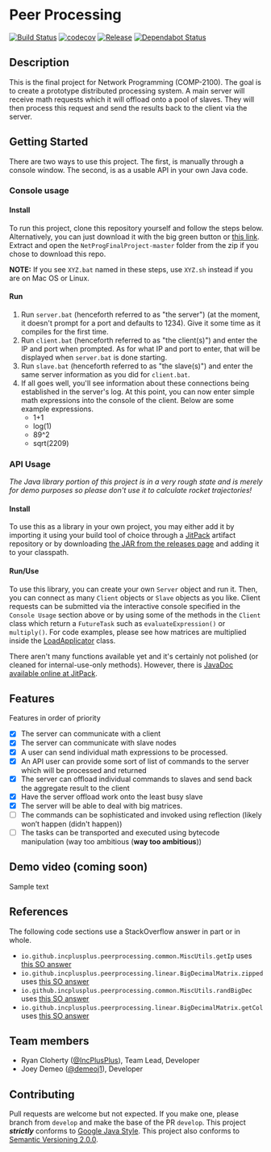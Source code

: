 # Peer Processing
[![Build Status](https://travis-ci.com/IncPlusPlus/NetProgFinalProject.svg?branch=master)](https://travis-ci.com/IncPlusPlus/NetProgFinalProject)
[![codecov](https://codecov.io/gh/IncPlusPlus/NetProgFinalProject/branch/master/graph/badge.svg)](https://codecov.io/gh/IncPlusPlus/NetProgFinalProject)
[![Release](https://jitpack.io/v/IncPlusPlus/NetProgFinalProject.svg)](https://jitpack.io/#IncPlusPlus/NetProgFinalProject)
[![Dependabot Status](https://api.dependabot.com/badges/status?host=github&repo=IncPlusPlus/NetProgFinalProject)](https://dependabot.com)

## Description

This is the final project for Network Programming (COMP-2100). The goal is to create a prototype distributed processing system. A main server will receive math requests which it will offload onto a pool of slaves. They will then process this request and send the results back to the client via the server.

## Getting Started

There are two ways to use this project. The first, is manually through a console window. The second, is as a usable API in your own Java code.

### Console usage

#### Install
To run this project, clone this repository yourself and follow the steps below. Alternatively, you can just download it with the big green button or [this link](https://github.com/IncPlusPlus/NetProgFinalProject/archive/master.zip). Extract and open the `NetProgFinalProject-master` folder from the zip if you chose to download this repo.

**NOTE:** If you see `XYZ.bat` named in these steps, use `XYZ.sh` instead if you are on Mac OS or Linux.

#### Run
1. Run `server.bat` (henceforth referred to as "the server") (at the moment, it doesn't prompt for a port and defaults to 1234). Give it some time as it compiles for the first time.
1. Run `client.bat` (henceforth referred to as "the client(s)") and enter the IP and port when prompted. As for what IP and port to enter, that will be displayed when `server.bat` is done starting.
1. Run `slave.bat` (henceforth referred to as "the slave(s)") and enter the same server information as you did for `client.bat`.
1. If all goes well, you'll see information about these connections being established in the server's log. At this point, you can now enter simple math expressions into the console of the client. Below are some example expressions.
    - 1+1
    - log(1)
    - 89^2
    - sqrt(2209)

### API Usage

_The Java library portion of this project is in a very rough state and is merely for demo purposes so please don't use it to calculate rocket trajectories!_

#### Install
To use this as a library in your own project, you may either add it by importing it using your build tool of choice through a [JitPack](https://jitpack.io/#IncPlusPlus/NetProgFinalProject) artifact repository or by downloading [the JAR from the releases page](https://github.com/IncPlusPlus/NetProgFinalProject/releases/latest) and adding it to your classpath.

#### Run/Use
To use this library, you can create your own `Server` object and run it. Then, you can connect as many `Client` objects or `Slave` objects as you like. Client requests can be submitted via the interactive console specified in the `Console Usage` section above or by using some of the methods in the `Client` class which return a `FutureTask` such as `evaluateExpression()` or `multiply()`. For code examples, please see how matrices are multiplied inside the [LoadApplicator](src/test/java/io/github/incplusplus/peerprocessing/LoadApplicator.java) class.

There aren't many functions available yet and it's certainly not polished (or cleaned for internal-use-only methods). However, there is [JavaDoc available online at JitPack](https://jitpack.io/com/github/IncPlusPlus/NetProgFinalProject/latest/javadoc/).

## Features 

Features in order of priority
- [x] The server can communicate with a client
- [x] The server can communicate with slave nodes
- [x] A user can send individual math expressions to be processed.
- [x] An API user can provide some sort of list of commands to the server which will be processed and returned
- [x] The server can offload individual commands to slaves and send back the aggregate result to the client
- [x] Have the server offload work onto the least busy slave
- [x] The server will be able to deal with big matrices.
- [ ] The commands can be sophisticated and invoked using reflection (likely won’t happen (didn't happen))
- [ ] The tasks can be transported and executed using bytecode manipulation (way too ambitious (**way too ambitious**))

## Demo video (coming soon)

Sample text

## References

The following code sections use a StackOverflow answer in part or in whole.
- `io.github.incplusplus.peerprocessing.common.MiscUtils.getIp` uses [this SO answer](https://stackoverflow.com/a/38342964)
- `io.github.incplusplus.peerprocessing.linear.BigDecimalMatrix.zipped` uses [this SO answer](https://stackoverflow.com/a/42787326/1687436)
- `io.github.incplusplus.peerprocessing.common.MiscUtils.randBigDec` uses [this SO answer](https://stackoverflow.com/a/21863676/1687436)
- `io.github.incplusplus.peerprocessing.linear.BigDecimalMatrix.getCol` uses [this SO answer](https://stackoverflow.com/a/30426991/1687436)

## Team members

* Ryan Cloherty ([@IncPlusPlus](https://github.com/IncPlusPlus)), Team Lead, Developer
* Joey Demeo ([@demeoj1](https://github.com/demeoj1)), Developer

## Contributing

Pull requests are welcome but not expected. If you make one, please branch from `develop` and make the base of the PR `develop`.
This project **_strictly_** conforms to [Google Java Style](https://google.github.io/styleguide/javaguide.html).
This project also conforms to [Semantic Versioning 2.0.0](https://semver.org/spec/v2.0.0.html).
